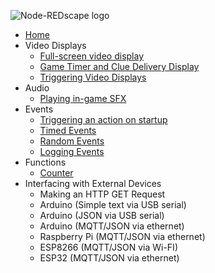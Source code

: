 <p><img src="https://github.com/playfultechnology/node-redscape/blob/master/Documentation/node-redscape_logo.png" alt="Node-REDscape logo"></p>
<ul>
  <li><a href="https://github.com/playfultechnology/propcontrol/wiki">Home</a></li>
  <li>Video Displays
    <ul>
      <li><a href="https://github.com/playfultechnology/node-redscape/wiki/Creating-a-full-screen-in-game-display">Full-screen video display</a></li>
      <li><a href="https://github.com/playfultechnology/node-redscape/wiki/Game-Timer-and-Clue-Display">Game Timer and Clue Delivery Display</a></li>
      <li><a href="https://github.com/playfultechnology/node-redscape/wiki/Video-Display">Triggering Video Displays</a></li>
    </ul>
  </li>
  <li>Audio
    <ul>
      <li><a href="https://github.com/playfultechnology/node-redscape/wiki/Playing-Sound-Effects">Playing in-game SFX</a></li>
    </ul>
  </li>
  <li>Events
    <ul>
      <li><a href="">Triggering an action on startup</a></li>
      <li><a href="https://github.com/playfultechnology/propcontrol/wiki/Timed-Events">Timed Events</a></li>
      <li><a href="https://github.com/playfultechnology/propcontrol/wiki/Chance-Events">Random Events</a></li>
      <li><a href="https://github.com/playfultechnology/propcontrol/wiki/Logging-Events">Logging Events</a></li>
    </ul>
  </li>
  <li>Functions
    <ul>
      <li><a href="https://github.com/playfultechnology/propcontrol/wiki/Counter">Counter</a></li>
    </ul>
  </li>
  <li>Interfacing with External Devices
    <ul>
      <li>Making an HTTP GET Request</li>
      <li>Arduino (Simple text via USB serial)</li>
      <li>Arduino (JSON via USB serial)</li>
      <li>Arduino (MQTT/JSON via ethernet)</li>
      <li>Raspberry Pi (MQTT/JSON via ethernet)</li>
      <li>ESP8266 (MQTT/JSON via Wi-FI)</li>
      <li>ESP32 (MQTT/JSON via ethernet)</li>
    </ul>
  </li>
</ul>